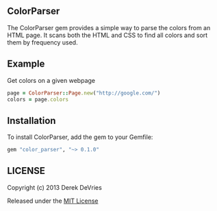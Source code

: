 ## ColorParser

The ColorParser gem provides a simple way to parse the colors from an HTML page. 
It scans both the HTML and CSS to find all colors and sort them by frequency 
used. 

## Example

Get colors on a given webpage

```ruby
page = ColorParser::Page.new("http://google.com/")
colors = page.colors
```

## Installation

To install ColorParser, add the gem to your Gemfile: 

```ruby
gem "color_parser", "~> 0.1.0"
```

## LICENSE

Copyright (c) 2013 Derek DeVries

Released under the [MIT License](http://www.opensource.org/licenses/MIT)
